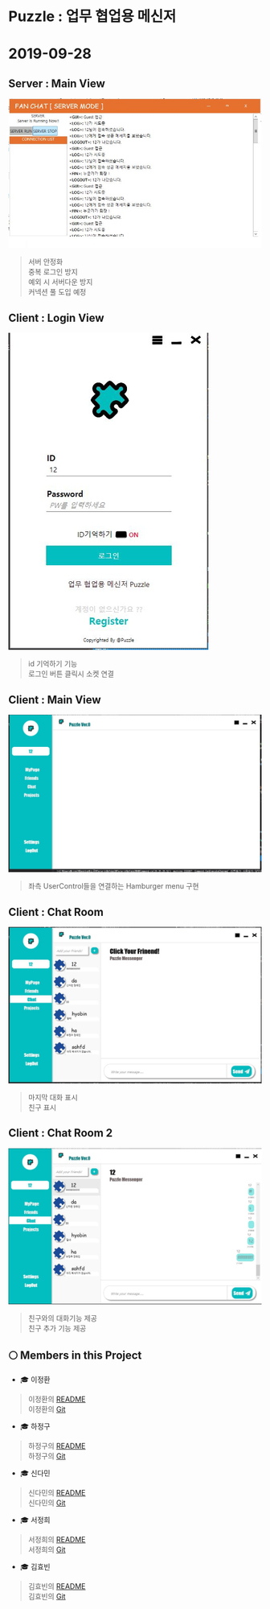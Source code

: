 Puzzle :  업무 협업용 메신저
===

2019-09-28
===

Server : Main View
---
![](./img/server.JPG)
> 서버 안정화 <br>
> 중복 로그인 방지 <br>
> 예외 시 서버다운 방지 <br>
> 커넥션 풀 도입 예정


Client : Login View
----
![](./img/clientlogin.JPG)
> id 기억하기 기능<br>
> 로그인 버튼 클릭시 소켓 연결

Client : Main View
---
![](./img/mainviewDefault.JPG)
> 좌측 UserControl들을 연결하는 Hamburger menu 구현 <br>

Client : Chat Room
---
![](./img/mainviewChat.JPG)
> 마지막 대화 표시<br>
> 친구 표시

Client : Chat Room 2
---
![](./img/mainviewChat2.JPG)
> 친구와의 대화기능 제공 <br>
> 친구 추가 기능 제공<br>

🌕 Members in this Project 
---

- 🎓 이정환
>이정환의 [README](./winterlood/README.md)<br>
>이정환의 [Git](https://github.com/winterlood)

- 🎓 하정구
>하정구의 [README](./hjg0629/README.md)<br>
>하정구의 [Git](https://github.com/hjg0629)

- 🎓 신다민
>신다민의 [README](./favian/README.md)<br>
>신다민의 [Git](https://github.com/damin8)

- 🎓 서정희
>서정희의 [README](./abcdefgfg1/README.md)<br>
>서정희의 [Git](https://github.com/abcdefgfg1)

- 🎓 김효빈
>김효빈의 [README](./sg05138/README.md)<br>
>김효빈의 [Git](https://github.com/sg05138)

